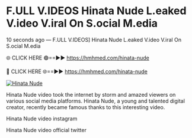 # F.ULL V.IDEOS Hinata Nude L.eaked V.ideo V.iral On S.ocial M.edia

10 seconds ago — F.ULL V.IDEOS] Hinata Nude L.eaked V.ideo V.iral On S.ocial M.edia

🌐 CLICK HERE 🟢==►► https://hmhmed.com/hinata-nude

🔴 CLICK HERE 🌐==►► https://hmhmed.com/hinata-nude

[![Hinata Nude](https://i.imgur.com/dJHk4Zq.gif)](https://hmhmed.com/hinata-nude)

Hinata Nude video took the internet by storm and amazed viewers on various social media platforms. Hinata Nude, a young and talented digital creator, recently became famous thanks to this interesting video.

Hinata Nude video instagram

Hinata Nude video official twitter